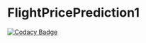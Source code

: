 # FlightPricePrediction1

[![Codacy Badge](https://api.codacy.com/project/badge/Grade/94bf1d84f7614a2cafa6c8bbfb943fd8)](https://app.codacy.com/gh/allmamun556/FlightPricePrediction1?utm_source=github.com&utm_medium=referral&utm_content=allmamun556/FlightPricePrediction1&utm_campaign=Badge_Grade)
